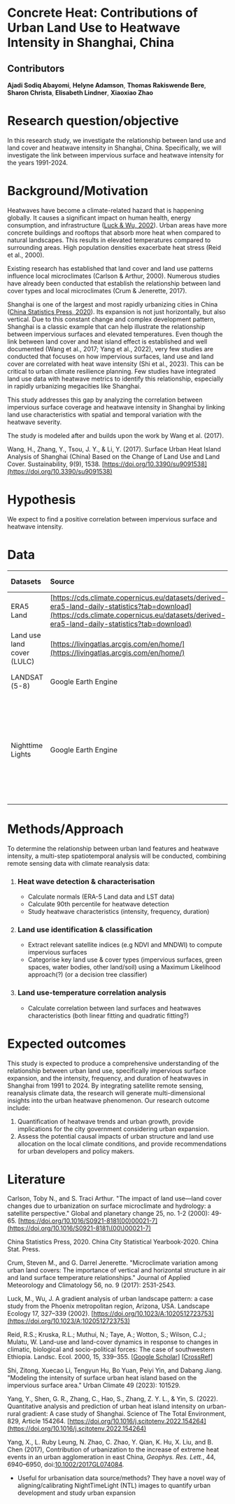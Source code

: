 # Concrete Heat: Contributions of Urban Land Use to Heatwave Intensity in Shanghai, China

## Contributors
**Ajadi Sodiq Abayomi**, **Helyne Adamson**, **Thomas Rakiswende Bere**, **Sharon Christa**, **Elisabeth Lindner**, **Xiaoxiao Zhao**

# Research question/objective

In this research study, we investigate the relationship between land use and land cover and heatwave intensity in Shanghai, China. Specifically, we will investigate the link between impervious surface and heatwave intensity for the years 1991-2024.

# Background/Motivation

Heatwaves have become a climate-related hazard that is happening globally. It causes a significant impact on human health, energy consumption, and infrastructure ([Luck & Wu, 2002](https://www.sciencedirect.com/science/article/pii/S0034425711002525#bb0180)). Urban areas have more concrete buildings and rooftops that absorb more heat when compared to natural landscapes. This results in elevated temperatures compared to surrounding areas. High population densities exacerbate heat stress (Reid et al., 2000).

Existing research has established that land cover and land use patterns influence local microclimates (Carlson & Arthur, 2000). Numerous studies have already been conducted that establish the relationship between land cover types and local microclimates (Crum & Jenerette, 2017). 

Shanghai is one of the largest and most rapidly urbanizing cities in China  ([China Statistics Press, 2020](https://www.sciencedirect.com/science/article/pii/S0048969722013560#bb0020)). Its expansion is not just horizontally, but also vertical. Due to this constant change and complex development pattern, Shanghai is a classic example that can help illustrate the relationship between impervious surfaces and elevated temperatures. Even though the link between land cover and heat island effect is established and well documented (Wang et al., 2017; Yang et al., 2022), very few studies are conducted that focuses on how impervious surfaces, land use and land cover are correlated with heat wave intensity (Shi et al., 2023). This can be critical to urban climate resilience planning. Few studies have integrated land use data with heatwave metrics to identify this relationship, especially in rapidly urbanizing megacities like Shanghai. 

This study addresses this gap by analyzing the correlation between impervious surface coverage and heatwave intensity in Shanghai by linking land use characteristics with spatial and temporal variation with the heatwave severity.

The study is modeled after and builds upon the work by Wang et al. (2017).

Wang, H., Zhang, Y., Tsou, J. Y., & Li, Y. (2017). Surface Urban Heat Island Analysis of Shanghai (China) Based on the Change of Land Use and Land Cover. Sustainability, 9(9), 1538. [https://doi.org/10.3390/su9091538](https://doi.org/10.3390/su9091538)

# Hypothesis

We expect to find a positive correlation between impervious surface and heatwave intensity.

# Data

| Datasets | Source | Why useful (Purpose) |
| :---- | :---- | :---- |
| ERA5 Land | [https://cds.climate.copernicus.eu/datasets/derived-era5-land-daily-statistics?tab=download](https://cds.climate.copernicus.eu/datasets/derived-era5-land-daily-statistics?tab=download) | Heatwaves detection and characteristics study |
| Land use land cover (LULC) | [https://livingatlas.arcgis.com/en/home/](https://livingatlas.arcgis.com/en/home/)  | Urban heat island detection |
| LANDSAT (5-8) | Google Earth Engine | Measures of impervious surfaces |
| Nighttime Lights  | Google Earth Engine | To determine urban sprawl (i.e., movement of people from rural areas to urban centers) and socioeconomic activities over the study period.  |

# Methods/Approach

To determine the relationship between urban land features and heatwave intensity, a multi-step spatiotemporal analysis will be conducted, combining remote sensing data with climate reanalysis data:

1. ### Heat wave detection & characterisation

   * Calculate normals (ERA-5 Land data and LST data)  
   * Calculate 90th percentile for heatwave detection  
   * Study heatwave characteristics (intensity, frequency, duration)

2. ### Land use identification & classification

   * Extract relevant satellite indices (e.g NDVI and MNDWI) to compute impervious surfaces  
   * Categorise key land use & cover types (impervious surfaces, green spaces, water bodies, other land/soil) using a Maximum Likelihood approach(?) (or a decision tree classifier)

3. ### Land use-temperature correlation analysis

   * Calculate correlation between land surfaces and heatwaves characteristics (both linear fitting and quadratic fitting?)

# Expected outcomes

This study is expected to produce a comprehensive understanding of the relationship between urban land use, specifically impervious surface expansion, and the intensity, frequency, and duration of heatwaves in Shanghai from 1991 to 2024\. By integrating satellite remote sensing, reanalysis climate data, the research will generate multi-dimensional insights into the urban heatwave phenomenon. Our research outcome include:

1. Quantification of heatwave trends and urban growth, provide implications for the city government considering urban expansion.  
2. Assess the potential causal impacts of urban structure and land use allocation on the local climate conditions, and provide recommendations for urban developers and policy makers.

# Literature 

Carlson, Toby N., and S. Traci Arthur. "The impact of land use—land cover changes due to urbanization on surface microclimate and hydrology: a satellite perspective." Global and planetary change 25, no. 1-2 (2000): 49-65. [https://doi.org/10.1016/S0921-8181(00)00021-7](https://doi.org/10.1016/S0921-8181\(00\)00021-7) 

China Statistics Press, 2020\. China City Statistical Yearbook-2020. China Stat. Press.

Crum, Steven M., and G. Darrel Jenerette. "Microclimate variation among urban land covers: The importance of vertical and horizontal structure in air and land surface temperature relationships." Journal of Applied Meteorology and Climatology 56, no. 9 (2017): 2531-2543.

Luck, M., Wu, J. A gradient analysis of urban landscape pattern: a case study from the Phoenix metropolitan region, Arizona, USA. Landscape Ecology 17, 327–339 (2002). [https://doi.org/10.1023/A:1020512723753](https://doi.org/10.1023/A:1020512723753)

Reid, R.S.; Kruska, R.L.; Muthui, N.; Taye, A.; Wotton, S.; Wilson, C.J.; Mulatu, W. Land-use and land-cover dynamics in response to changes in climatic, biological and socio-political forces: The case of southwestern Ethiopia. Landsc. Ecol. 2000, 15, 339–355. \[[Google Scholar](http://scholar.google.com/scholar_lookup?title=Land-use+and+land-cover+dynamics+in+response+to+changes+in+climatic,+biological+and+socio-political+forces:+The+case+of+southwestern+Ethiopia&author=Reid,+R.S.&author=Kruska,+R.L.&author=Muthui,+N.&author=Taye,+A.&author=Wotton,+S.&author=Wilson,+C.J.&author=Mulatu,+W.&publication_year=2000&journal=Landsc.+Ecol.&volume=15&pages=339%E2%80%93355&doi=10.1023/A:1008177712995)\] \[[CrossRef](http://dx.doi.org/10.1023/A:1008177712995)\]

Shi, Zitong, Xuecao Li, Tengyun Hu, Bo Yuan, Peiyi Yin, and Dabang Jiang. "Modeling the intensity of surface urban heat island based on the impervious surface area." Urban Climate 49 (2023): 101529\.

Yang, Y., Shen, G. R., Zhang, C., Hao, S., Zhang, Z. Y. L., & Yin, S. (2022). Quantitative analysis and prediction of urban heat island intensity on urban-rural gradient: A case study of Shanghai. Science of The Total Environment, 829, Article 154264\. [https://doi.org/10.1016/j.scitotenv.2022.154264](https://doi.org/10.1016/j.scitotenv.2022.154264)

Yang, X., L. Ruby Leung, N. Zhao, C. Zhao, Y. Qian, K. Hu, X. Liu, and B. Chen (2017), Contribution of urbanization to the increase of extreme heat events in an urban agglomeration in east China, *Geophys. Res. Lett.*, 44, 6940–6950, doi:[10.1002/2017GL074084](https://doi.org/10.1002/2017GL074084).

* Useful for urbanisation data source/methods? They have a novel way of aligning/calibrating NightTimeLight (NTL) images to quantify urban development and study urban expansion

